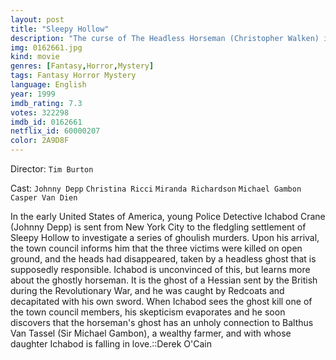 ```yaml
---
layout: post
title: "Sleepy Hollow"
description: "The curse of The Headless Horseman (Christopher Walken) is the legacy of the small town of Sleepy Hollow. Spearheaded by the eager Constable Ichabod Crane (Johnny Depp) and his new world ways into the quagmire of secrets and murder, secrets once laid to rest, best forgotten and now reawakened, and he too, holding a dark secret of a past once gone..."
img: 0162661.jpg
kind: movie
genres: [Fantasy,Horror,Mystery]
tags: Fantasy Horror Mystery 
language: English
year: 1999
imdb_rating: 7.3
votes: 322298
imdb_id: 0162661
netflix_id: 60000207
color: 2A9D8F
---
```

Director: `Tim Burton`  

Cast: `Johnny Depp` `Christina Ricci` `Miranda Richardson` `Michael Gambon` `Casper Van Dien` 

In the early United States of America, young Police Detective Ichabod Crane (Johnny Depp) is sent from New York City to the fledgling settlement of Sleepy Hollow to investigate a series of ghoulish murders. Upon his arrival, the town council informs him that the three victims were killed on open ground, and the heads had disappeared, taken by a headless ghost that is supposedly responsible. Ichabod is unconvinced of this, but learns more about the ghostly horseman. It is the ghost of a Hessian sent by the British during the Revolutionary War, and he was caught by Redcoats and decapitated with his own sword. When Ichabod sees the ghost kill one of the town council members, his skepticism evaporates and he soon discovers that the horseman's ghost has an unholy connection to Balthus Van Tassel (Sir Michael Gambon), a wealthy farmer, and with whose daughter Ichabod is falling in love.::Derek O'Cain